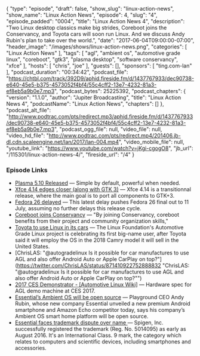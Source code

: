 {
  "type": "episode",
  "draft": false,
  "show_slug": "linux-action-news",
  "show_name": "Linux Action News",
  "episode": 4,
  "slug": "4",
  "episode_padded": "0004",
  "title": "Linux Action News 4",
  "description": "Two Linux desktop classics make big strides, Coreboot joins the Conservancy, and Toyota cars will soon run Linux. And we discuss Andy Rubin's plan to take over the world.",
  "date": "2017-06-04T09:00:00-07:00",
  "header_image": "/images/shows/linux-action-news.png",
  "categories": [
    "Linux Action News"
  ],
  "tags": [
    "agl",
    "ambient os",
    "automotive grade linux",
    "coreboot",
    "gtk3",
    "plasma desktop",
    "software conservancy",
    "xfce"
  ],
  "hosts": [
    "chris",
    "joe"
  ],
  "guests": [],
  "sponsors": [
    "ting.com-lan"
  ],
  "podcast_duration": "00:34:42",
  "podcast_file": "https://chtbl.com/track/392D9/aphid.fireside.fm/d/1437767933/dec90738-e640-45e5-b375-4573052f4bf4/55c4cff2-13e7-4232-81a3-ef8eb5a9b0e7.mp3",
  "podcast_bytes": 25225392,
  "podcast_chapters": {
    "version": "1.1.0",
    "author": "Jupiter Broadcasting",
    "title": "Linux Action News 4",
    "podcastName": "Linux Action News",
    "chapters": []
  },
  "podcast_alt_file": "http://www.podtrac.com/pts/redirect.mp3/aphid.fireside.fm/d/1437767933/dec90738-e640-45e5-b375-4573052f4bf4/55c4cff2-13e7-4232-81a3-ef8eb5a9b0e7.mp3",
  "podcast_ogg_file": null,
  "video_file": null,
  "video_hd_file": "http://www.podtrac.com/pts/redirect.mp4/201406.jb-dl.cdn.scaleengine.net/lan/2017/lan-004.mp4",
  "video_mobile_file": null,
  "youtube_link": "https://www.youtube.com/watch?v=jKgi-cgogO8",
  "jb_url": "/115301/linux-action-news-4/",
  "fireside_url": "/4"
}


### Episode Links

  * [Plasma 5.10 Released](https://www.kde.org/announcements/plasma-5.10.0.php "Plasma 5.10 Released") — Simple by default, powerful when needed.
  * [Xfce 4.14 edges closer (along with GTK 3)](http://blog.alteroot.org/articles/2017-05-30/road-to-xfce-4.14-part-2.html "Xfce 4.14 edges closer \(along with GTK 3\)") — Xfce 4.14 is a transitionnal release, where the main goal is to port all components to GTK+3.
  * [Fedora 26 delayed](http://www.phoronix.com/scan.php?page=news_item&px=Fedora-26-Beta-Delay-2 "Fedora 26 delayed") — This latest delay pushes Fedora 26 final out to 11 July, assuming no further delays this release cycle.
  * [Coreboot joins Conservancy](https://sfconservancy.org/news/2017/jun/01/coreboot-joins/ "Coreboot joins Conservancy") — "By joining Conservancy, coreboot benefits from their project and community organization skills,"
  * [Toyota to use Linux in its cars](https://www.theregister.co.uk/2017/06/02/toyota_camry_to_run_automotive_linux/ "Toyota to use Linux in its cars") — The Linux Foundation's Automotive Grade Linux project is celebrating its first big-name user, after Toyota said it will employ the OS in the 2018 Camry model it will sell in the United States.
  * [ChrisLAS: "@autogradelinux Is it possible for car manufactures to use AGL and also offer Android Auto or Apple CarPlay on top?"](https://twitter.com/ChrisLAS/status/871410922752888832 "ChrisLAS: "@autogradelinux Is it possible for car manufactures to use AGL and also offer Android Auto or Apple CarPlay on top?"")
  * [2017 CES Demonstrator - [Automotive Linux Wiki]](https://wiki.automotivelinux.org/agl-distro/ces-2017-demo "2017 CES Demonstrator - \[Automotive Linux Wiki\]") — Hardware spec for AGL demo machine at CES 2017.
  * [Essential’s Ambient OS will be open source](https://www.theverge.com/2017/5/30/15716916/ambient-os-open-source-andy-rubin "Essential’s Ambient OS will be open source") — Playground CEO Andy Rubin, whose new company Essential unveiled a new premium Android smartphone and Amazon Echo competitor today, says his company’s Ambient OS smart home platform will be open source.
  * [Essential faces trademark dispute over name ](http://www.androidpolice.com/2017/06/02/spigen-accuses-andy-rubins-company-essential-products-trademark-infringement-essential-responds-%F0%9F%96%95%E0%B2%A0_%E0%B2%A0%F0%9F%96%95/ "Essential faces trademark dispute over name ") — Spigen, Inc. successfully registered the trademark (Reg. No. 5014095) as early as August 2016. It's an International Class. 9 mark, the category which relates to computers and scientific devices, including smartphones and accessories. 


